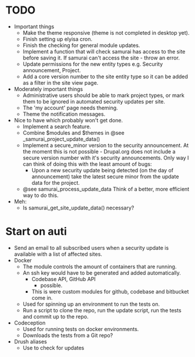 # TODO

- Important things
    - Make the theme responsive (theme is not completed in desktop yet).
    - Finish setting up elyisa cron.
    - Finish the checking for general module updates.
    - Implement a function that will check samurai has access to the site before saving it. If samurai can't access the site - throw an error.
    - Update permissions for the new entity types e.g. Security announcement, Project.
    - Add a core version number to the site entity type so it can be added as a filter in the site view page.
- Moderately important things
    - Administrative users should be able to mark project types, or mark them to be ignored in automated security updates per site.
    - The 'my account' page needs theming.
    - Theme the notification messages.
- Nice to have which probably won't get done.
    - Implement a search feature.
    - Combine $modules and $themes in @see _samurai_project_update_data()
    - Implement a secure_minor version to the security announcement. At the moment this is not possible - Drupal.org does not include a secure version number with it's security announcements. Only way I can think of doing this with the least amount of bugs:
        - Upon a new security update being detected (on the day of announcement) take the latest secure minor from the update data for the project.
    - @see samurai_process_update_data Think of a better, more efficient way to do this.
- Meh:
    - Is samurai_get_site_update_data() necessary?

# Start on auti
- Send an email to all subscribed users when a security update is available with a list of affected sites.
- Docker
    - The module controls the amount of containers that are running.
    - An ssh key would have to be generated and added automatically.
        - Codebase API, GitHub API
            - possible.
        - This is were custom modules for github, codebase and bitbucket come in.
    - Used for spinning up an environment to run the tests on.
    - Run a script to clone the repo, run the update script, run the tests and commit up to the repo.
- Codeception
    - Used for running tests on docker environments.
    - Downloads the tests from a Git repo?
- Drush aliases
    - Use to check for updates 